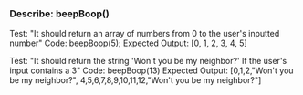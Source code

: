 ### Describe: beepBoop()
Test: "It should return an array of numbers from 0 to the user's inputted number"
Code: beepBoop(5);
Expected Output: [0, 1, 2, 3, 4, 5]
<!--
function beepBoop(numInput) {
    const beepBoopArray  = [];
    for (let i = 0; i <= numInput; i++){
      beepBoopArray.push(i);
    } return beepBoopArray;
  }
-->
Test: "It should return the string 'Won't you be my neighbor?' If the user's input contains a 3"
Code: beepBoop(13)
Expected Output: [0,1,2,"Won't you be my neighbor?", 4,5,6,7,8,9,10,11,12,"Won't you be my neighbor?"]
<!--
function beepBoop(numInput) {
  var beepBoopArray = [];

  for (var i = 0; i <= numInput; i++) {
    if (i.toString().includes("3")) {
      beepBoopArray.push("Won't you be my neighbor?");
    } else {
      beepBoopArray.push(i);
    }
  }
  if (beepBoopArray.includes(3)) {
    var index = beepBoopArray.indexOf(3);
    beepBoopArray.splice(index, 1);
  }
  return beepBoopArray;
}
-->
